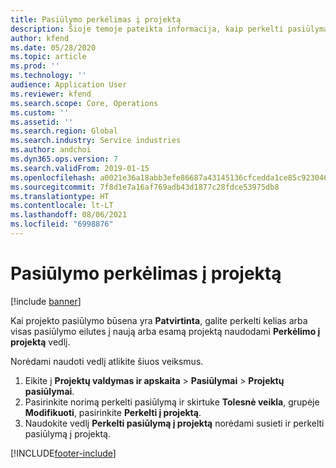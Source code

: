 ```yaml
---
title: Pasiūlymo perkėlimas į projektą
description: Šioje temoje pateikta informacija, kaip perkelti pasiūlymą į naują arba esamą projektą.
author: kfend
ms.date: 05/28/2020
ms.topic: article
ms.prod: ''
ms.technology: ''
audience: Application User
ms.reviewer: kfend
ms.search.scope: Core, Operations
ms.custom: ''
ms.assetid: ''
ms.search.region: Global
ms.search.industry: Service industries
ms.author: andchoi
ms.dyn365.ops.version: 7
ms.search.validFrom: 2019-01-15
ms.openlocfilehash: a0021e36a18abb3efe86687a43145136cfcedda1ce85c92304608bf2e7270598
ms.sourcegitcommit: 7f8d1e7a16af769adb43d1877c28fdce53975db8
ms.translationtype: HT
ms.contentlocale: lt-LT
ms.lasthandoff: 08/06/2021
ms.locfileid: "6998876"
---
```

# <a name="transfer-a-quotation-to-a-project"></a>Pasiūlymo perkėlimas į projektą

[!include [banner](../includes/banner.md)]

Kai projekto pasiūlymo būsena yra **Patvirtinta**, galite perkelti kelias arba visas pasiūlymo eilutes į naują arba esamą projektą naudodami **Perkėlimo į projektą** vedlį. 

Norėdami naudoti vedlį atlikite šiuos veiksmus.

1. Eikite į **Projektų valdymas ir apskaita** > **Pasiūlymai** > **Projektų pasiūlymai**.
2. Pasirinkite norimą perkelti pasiūlymą ir skirtuke **Tolesnė veikla**, grupėje **Modifikuoti**, pasirinkite **Perkelti į projektą**.
3. Naudokite vedlį **Perkelti pasiūlymą į projektą** norėdami susieti ir perkelti pasiūlymą į projektą.


[!INCLUDE[footer-include](../includes/footer-banner.md)]